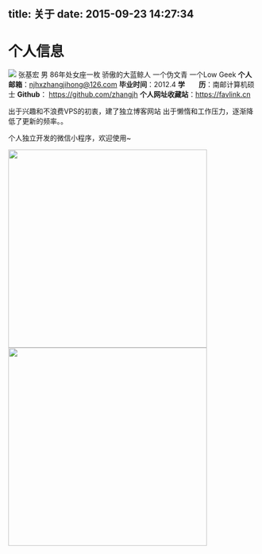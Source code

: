 title: 关于
date: 2015-09-23 14:27:34
---
# 个人信息
![](/images/default_avatar.jpg)
张基宏 男 86年处女座一枚 骄傲的大蓝鲸人
一个伪文青 一个Low Geek
**个人邮箱**：<a href="mailto:njhxzhangjihong@126.com" target="_self">njhxzhangjihong@126.com</a>
**毕业时间**：2012.4
**学　　历**：南邮计算机硕士
**Github**： https://github.com/zhangjh
**个人网址收藏站**：https://favlink.cn

出于兴趣和不浪费VPS的初衷，建了独立博客网站
出于懒惰和工作压力，逐渐降低了更新的频率。。


个人独立开发的微信小程序，欢迎使用~
<div>
  <img src="https://user-images.githubusercontent.com/3371714/226229382-d306aea6-6f41-4119-b7d8-2083bb2a5774.jpg" width="400" />
  
  <img src="https://user-images.githubusercontent.com/3371714/228761257-f2caeff2-c840-48f4-8513-625f18b5d9ce.png" width="400" />
</div>

